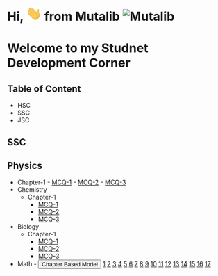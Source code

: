 
# Hi, <img src="Docs/hello.gif" width="35px" alt="Hi"> from Mutalib <img src="Docs/AbdulMutalib.jpeg" width="20px" alt="Mutalib">

# Welcome to my Studnet Development Corner
## Table of Content
- HSC
- SSC
- JSC
## SSC
## Physics
- Chapter-1 
        - [MCQ-1](/SSC/Physics/Chapter1/MCQ-19.pdf)
        - [MCQ-2](/SSC/Physics/Chapter1/MCQ-20.pdf)
        - [MCQ-3](/SSC/Physics/Chapter1/MCQ-21.pdf)
- Chemistry
    - Chapter-1 
        - [MCQ-1](/SSC/Chemistry/Chapter1/MCQ-19.pdf)
        - [MCQ-2](/SSC/Chemistry/Chapter1/MCQ-20.pdf)
        - [MCQ-3](/SSC/Chemistry/Chapter1/MCQ-21.pdf)
- Biology
    - Chapter-1 
        - [MCQ-1](/SSC/Biology/Chapter1/MCQ-18.pdf)
        - [MCQ-2](/SSC/Biology/Chapter1/MCQ-19.pdf)
         - [MCQ-3](/SSC/Biology/Chapter1/MCQ-20.pdf)
- Math 
        - <button> Chapter Based Model </button>
         [1](/SSC/MATH/Math-Model-PDF/mthq0121.pdf) [2](/SSC/MATH/Math-Model-PDF/mthq0221.pdf) [3](/SSC/MATH/Math-Model-PDF/mthq0321.pdf) [4](/SSC/MATH/Math-Model-PDF/mthq0421.pdf) [5](/SSC/MATH/Math-Model-PDF/mthq0521.pdf) [6](/SSC/MATH/Math-Model-PDF/mthq0621.pdf) [7](/SSC/MATH/Math-Model-PDF/mthq0721.pdf) [8](/SSC/MATH/Math-Model-PDF/mthq0821.pdf) [9](/SSC/MATH/Math-Model-PDF/mthq0921.pdf) [10](/SSC/MATH/Math-Model-PDF/mthq1021.pdf) [11](/SSC/MATH/Math-Model-PDF/mthq1121.pdf) [12](/SSC/MATH/Math-Model-PDF/mthq1221.pdf) [13](/SSC/MATH/Math-Model-PDF/mthq1321.pdf) [14](/SSC/MATH/Math-Model-PDF/mthq1421.pdf) [15](/SSC/MATH/Math-Model-PDF/mthq1521.pdf) [16](/SSC/MATH/Math-Model-PDF/mthq1621.pdf) [17](/SSC/MATH/Math-Model-PDF/mthq1721.pdf) 

